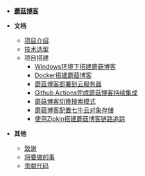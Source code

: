 - [**蘑菇博客**](README.md)

- **文档**

    - [项目介绍](doc/文档/项目介绍.md)
    - [技术选型](doc/文档/技术选型.md)
    - 项目搭建
        - [Windows环境下搭建蘑菇博客](doc/文档/项目搭建/Windows环境下搭建蘑菇博客/README.md)
        - [Docker搭建蘑菇博客](doc/文档/项目搭建/Docker搭建蘑菇博客/README.md)
        - [蘑菇博客部署到云服务器](doc/文档/项目搭建/蘑菇博客部署到云服务器/README.md)
        - [Github Actions完成蘑菇博客持续集成](doc/文档/项目搭建/蘑菇博客使用GithubAction完成持续集成/README.md)
        - [蘑菇博客切换搜索模式](doc/文档/项目搭建/蘑菇博客切换搜索模式/README.md)
        - [蘑菇博客配置七牛云对象存储](doc/文档/项目搭建/蘑菇博客配置七牛云存储/README.md)
        - [使用Zipkin搭建蘑菇博客链路追踪](doc/文档/项目搭建/使用Zipkin搭建蘑菇博客链路追踪/README.md)

- **其他**

    - [致谢](doc/文档/致谢.md)
    - [将要做的事](doc/文档/将要做的事.md)
    - [贡献代码](doc/文档/贡献代码.md)